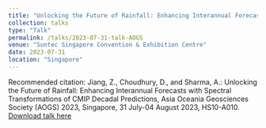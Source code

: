 ```yaml
---
title: "Unlocking the Future of Rainfall: Enhancing Interannual Forecasts with Spectral Transformations of CMIP Decadal Predictions"
collection: talks
type: "Talk"
permalink: /talks/2023-07-31-talk-AOGS
venue: "Suntec Singapore Convention & Exhibition Centre"
date: 2023-07-31
location: "Singapore"
---
```


Recommended citation: Jiang, Z., Choudhury, D., and Sharma, A.: Unlocking the Future of Rainfall: Enhancing Interannual Forecasts with Spectral Transformations of CMIP Decadal Predictions, Asia Oceania Geosciences Society (AOGS) 2023, Singapore, 31 July-04 August 2023, HS10-A010. [Download talk here](http://zejiang-unsw.github.io/files/Ze-AOGS-2023.pdf)
